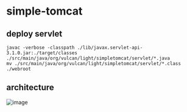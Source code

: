 # simple-tomcat

## deploy servlet

```shell
javac -verbose -classpath ./lib/javax.servlet-api-3.1.0.jar:./target/classes ./src/main/java/org/vulcan/light/simpletomcat/servlet/*.java
mv ./src/main/java/org/vulcan/light/simpletomcat/servlet/*.class ./webroot
```

## architecture

![image](https://i1.wp.com/howtodoinjava.com/wp-content/uploads/2015/03/Tomcat-Architechture.jpg?w=450&ssl=1 "from https://howtodoinjava.com/tomcat/tomcats-architecture-and-server-xml-configuration-tutorial/")

